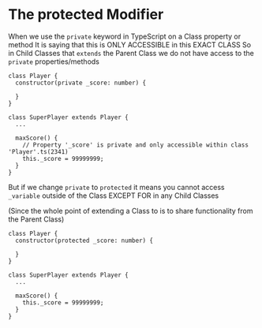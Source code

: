 # The protected Modifier

When we use the `private` keyword in TypeScript on a Class property or method
It is saying that this is ONLY ACCESSIBLE in this EXACT CLASS
So in Child Classes that `extends` the Parent Class we do not have access to the `private` properties/methods

```
class Player {
  constructor(private _score: number) {

  }
}

class SuperPlayer extends Player {
  ...

  maxScore() {
    // Property '_score' is private and only accessible within class 'Player'.ts(2341)
    this._score = 99999999;
  }
}
```

But if we change `private` to `protected` it means you cannot access `_variable` outside of the Class EXCEPT FOR in any Child Classes

(Since the whole point of extending a Class to is to share functionality from the Parent Class)

```
class Player {
  constructor(protected _score: number) {

  }
}

class SuperPlayer extends Player {
  ...

  maxScore() {
    this._score = 99999999;
  }
}
```
